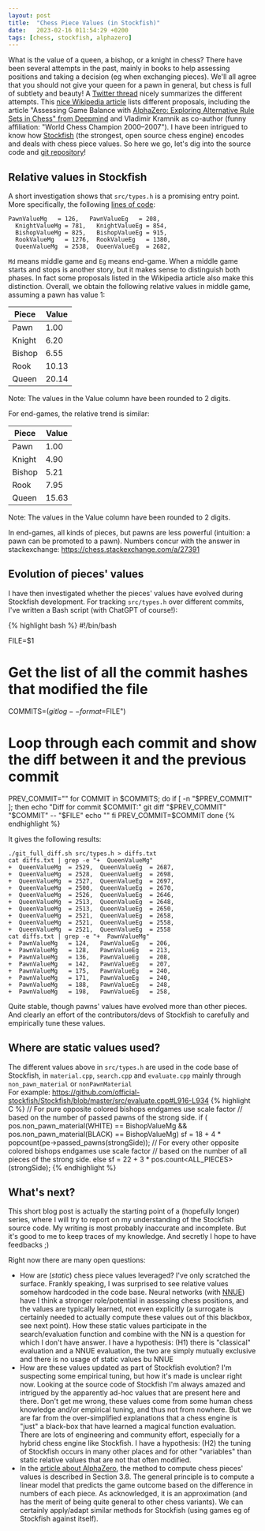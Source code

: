 ```yaml
---
layout: post
title:  "Chess Piece Values (in Stockfish)"
date:   2023-02-16 011:54:29 +0200
tags: [chess, stockfish, alphazero]
---
```


What is the value of a queen, a bishop, or a knight in chess? 
There have been several attempts in the past, mainly in books to help assessing positions and taking a decision (eg when exchanging pieces). We'll all agree that you should not give your queen for a pawn in general, but chess is full of subtlety and beauty! A [Twitter thread](https://twitter.com/martinmbauer/status/1624329951200649217) nicely summarizes the different attempts. This [nice Wikipedia article](https://en.wikipedia.org/wiki/Chess_piece_relative_value ) lists different proposals, including the article "Assessing Game Balance with [AlphaZero: Exploring Alternative Rule Sets in Chess" from Deepmind](https://arxiv.org/abs/2009.04374) and Vladimir Kramnik as co-author (funny affiliation: "World Chess Champion
2000–2007"). I have been intrigued to know how [Stockfish](https://stockfishchess.org/) (the strongest, open source chess engine) encodes and deals with chess piece values. 
So here we go, let's dig into the source code and [git repository](https://github.com/official-stockfish/Stockfish)! 


## Relative values in Stockfish 

A short investigation shows that `src/types.h` is a promising entry point. 
More specifically, the following [lines of code](https://github.com/official-stockfish/Stockfish/blob/master/src/types.h#L192-L196):
```
PawnValueMg   = 126,   PawnValueEg   = 208,
  KnightValueMg = 781,   KnightValueEg = 854,
  BishopValueMg = 825,   BishopValueEg = 915,
  RookValueMg   = 1276,  RookValueEg   = 1380,
  QueenValueMg  = 2538,  QueenValueEg  = 2682,
 ```

`Md` means middle game and `Eg` means end-game. When a middle game starts and stops is another story, but it makes sense to distinguish both phases. 
In fact some proposals listed in the Wikipedia article also make this distinction. 
Overall, we obtain the following relative values in middle game, assuming a pawn has value 1: 

| Piece | Value |
| ----- | ----- |
| Pawn  | 1.00 |
| Knight | 6.20 |
| Bishop | 6.55 |
| Rook | 10.13 |
| Queen | 20.14 | 

Note: The values in the Value column have been rounded to 2 digits.

For end-games, the relative trend is similar:

| Piece | Value |
| ----- | ----- |
| Pawn | 1.00 |
| Knight | 4.90 |
| Bishop | 5.21 |
| Rook | 7.95 |
| Queen | 15.63 | 

Note: The values in the Value column have been rounded to 2 digits.

In end-games, all kinds of pieces, but pawns are less powerful (intuition: a pawn can be promoted to a pawn). 
Numbers concur with the answer in stackexchange: https://chess.stackexchange.com/a/27391 


## Evolution of pieces' values
I have then investigated whether the pieces' values have evolved during Stockfish development. 
For tracking `src/types.h` over different commits, I've written a Bash script (with ChatGPT of course!):

 
{% highlight bash %}
 #!/bin/bash

FILE=$1

# Get the list of all the commit hashes that modified the file
COMMITS=$(git log --format=%H --follow -- "$FILE")

# Loop through each commit and show the diff between it and the previous commit
PREV_COMMIT=""
for COMMIT in $COMMITS; do
  if [ -n "$PREV_COMMIT" ]; then
    echo "Diff for commit $COMMIT:"
    git diff "$PREV_COMMIT" "$COMMIT" -- "$FILE"
    echo ""
  fi
  PREV_COMMIT=$COMMIT
done
{% endhighlight %}

It gives the following results:

```
./git_full_diff.sh src/types.h > diffs.txt
cat diffs.txt | grep -e "+  QueenValueMg"
+  QueenValueMg  = 2529,  QueenValueEg  = 2687,
+  QueenValueMg  = 2528,  QueenValueEg  = 2698,
+  QueenValueMg  = 2527,  QueenValueEg  = 2697,
+  QueenValueMg  = 2500,  QueenValueEg  = 2670,
+  QueenValueMg  = 2526,  QueenValueEg  = 2646,
+  QueenValueMg  = 2513,  QueenValueEg  = 2648,
+  QueenValueMg  = 2513,  QueenValueEg  = 2650,
+  QueenValueMg  = 2521,  QueenValueEg  = 2658,
+  QueenValueMg  = 2521,  QueenValueEg  = 2558,
+  QueenValueMg  = 2521,  QueenValueEg  = 2558
cat diffs.txt | grep -e "+  PawnValueMg"
+  PawnValueMg   = 124,   PawnValueEg   = 206,
+  PawnValueMg   = 128,   PawnValueEg   = 213,
+  PawnValueMg   = 136,   PawnValueEg   = 208,
+  PawnValueMg   = 142,   PawnValueEg   = 207,
+  PawnValueMg   = 175,   PawnValueEg   = 240,
+  PawnValueMg   = 171,   PawnValueEg   = 240,
+  PawnValueMg   = 188,   PawnValueEg   = 248,
+  PawnValueMg   = 198,   PawnValueEg   = 258,
```

Quite stable, though pawns' values have evolved more than other pieces. And clearly an effort of the contributors/devs of Stockfish to carefully and empirically tune these values. 

## Where are static values used? 

The different values above in `src/types.h` are used in the code base of Stockfish, in `material.cpp`, `search.cpp` and `evaluate.cpp` mainly through `non_pawn_material` or `nonPawnMaterial`   
For example: https://github.com/official-stockfish/Stockfish/blob/master/src/evaluate.cpp#L916-L934 
{% highlight C %}
// For pure opposite colored bishops endgames use scale factor
// based on the number of passed pawns of the strong side.
if (   pos.non_pawn_material(WHITE) == BishopValueMg
    && pos.non_pawn_material(BLACK) == BishopValueMg)
    sf = 18 + 4 * popcount(pe->passed_pawns(strongSide));
// For every other opposite colored bishops endgames use scale factor
// based on the number of all pieces of the strong side.
else
    sf = 22 + 3 * pos.count<ALL_PIECES>(strongSide);
{% endhighlight %}

## What's next? 

This short blog post is actually the starting point of a (hopefully longer) series, where I will try to report on my understanding of the Stockfish source code. 
My writing is most probably inaccurate and incomplete. But it's good to me to keep traces of my knowledge. And secretly I hope to have feedbacks ;) 

Right now there are many open questions:
 * How are (*static*) chess piece values leveraged? I've only scratched the surface. Frankly speaking, I was surprised to see relative values somehow hardcoded in the code base. Neural networks (with [NNUE](https://www.chessprogramming.org/NNUE)) have I think a stronger role/potential in assessing chess positions, and the values are typically learned, not even explicitly (a surrogate is certainly needed to actually compute these values out of this blackbox, see next point). How these static values participate in the search/evaluation function and combine with the NN is a question for which I don't have answer. I have a hypothesis: (H1) there is "classical" evaluation and a NNUE evaluation, the two are simply mutually exclusive and there is no usage of static values bu NNUE
 * How are these values updated as part of Stockfish evolution? I'm suspecting some empirical tuning, but how it's made is unclear right now. Looking at the source code of Stockfish I'm always amazed and intrigued by the apparently ad-hoc values that are present here and there. Don't get me wrong, these values come from some human chess knowledge and/or empirical tuning, and thus not from nowhere. But we are far from the over-simplified explanations that a chess engine is "just" a black-box that have learned a magical function evaluation. There are lots of engineering and community effort, especially for a hybrid chess engine like Stockfish. I have a hypothesis: (H2) the tuning of Stockfish occurs in many other places and for other "variables" than static relative values that are not that often modified. 
 * In the [article about AlphaZero](https://arxiv.org/abs/2009.04374), the method to compute chess pieces' values is described in Section 3.8. The general principle is to compute a linear
model that predicts the game outcome based on the difference in numbers of each piece. As acknowledged, it is an approximation (and has the merit of being quite general to other chess variants). We can certainly apply/adapt similar methods for Stockfish (using games eg of Stockfish against itself).  

  

  







 














